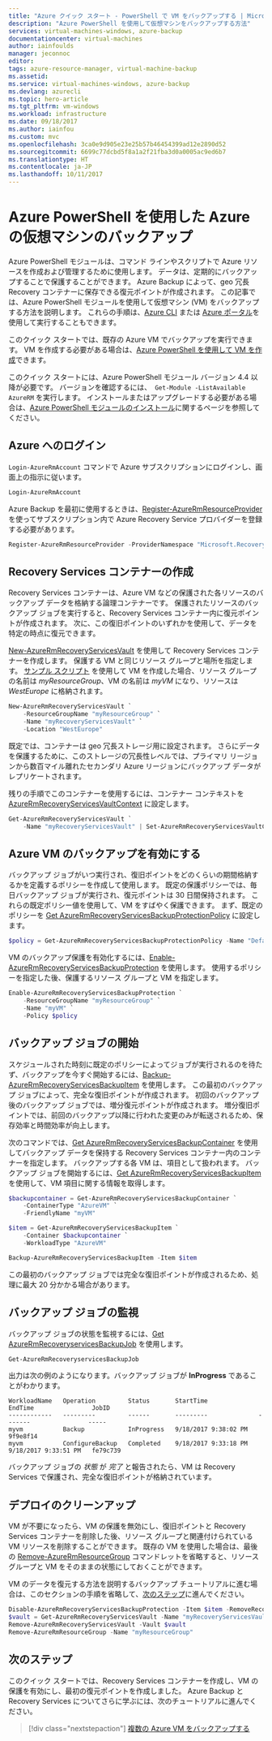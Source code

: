 ```yaml
---
title: "Azure クイック スタート - PowerShell で VM をバックアップする | Microsoft Docs"
description: "Azure PowerShell を使用して仮想マシンをバックアップする方法"
services: virtual-machines-windows, azure-backup
documentationcenter: virtual-machines
author: iainfoulds
manager: jeconnoc
editor: 
tags: azure-resource-manager, virtual-machine-backup
ms.assetid: 
ms.service: virtual-machines-windows, azure-backup
ms.devlang: azurecli
ms.topic: hero-article
ms.tgt_pltfrm: vm-windows
ms.workload: infrastructure
ms.date: 09/18/2017
ms.author: iainfou
ms.custom: mvc
ms.openlocfilehash: 3ca0e9d905e23e25b57b46454399ad12e2890d52
ms.sourcegitcommit: 6699c77dcbd5f8a1a2f21fba3d0a0005ac9ed6b7
ms.translationtype: HT
ms.contentlocale: ja-JP
ms.lasthandoff: 10/11/2017
---
```

# <a name="back-up-a-virtual-machine-in-azure-with-powershell"></a>Azure PowerShell を使用した Azure の仮想マシンのバックアップ
Azure PowerShell モジュールは、コマンド ラインやスクリプトで Azure リソースを作成および管理するために使用します。 データは、定期的にバックアップすることで保護することができます。 Azure Backup によって、geo 冗長 Recovery コンテナーに保存できる復元ポイントが作成されます。 この記事では、Azure PowerShell モジュールを使用して仮想マシン (VM) をバックアップする方法を説明します。 これらの手順は、[Azure CLI](quick-backup-vm-cli.md) または [Azure ポータル](quick-backup-vm-portal.md)を使用して実行することもできます。

このクイック スタートでは、既存の Azure VM でバックアップを実行できます。 VM を作成する必要がある場合は、[Azure PowerShell を使用して VM を作成](../virtual-machines/scripts/virtual-machines-windows-powershell-sample-create-vm.md?toc=%2fpowershell%2fmodule%2ftoc.json)できます。

このクイック スタートには、Azure PowerShell モジュール バージョン 4.4 以降が必要です。 バージョンを確認するには、` Get-Module -ListAvailable AzureRM` を実行します。 インストールまたはアップグレードする必要がある場合は、[Azure PowerShell モジュールのインストール](/powershell/azure/install-azurerm-ps)に関するページを参照してください。


## <a name="log-in-to-azure"></a>Azure へのログイン
`Login-AzureRmAccount` コマンドで Azure サブスクリプションにログインし、画面上の指示に従います。

```powershell
Login-AzureRmAccount
```

Azure Backup を最初に使用するときは、[Register-AzureRmResourceProvider](/powershell/module/AzureRM.Resources/Register-AzureRmResourceProvider) を使ってサブスクリプション内で Azure Recovery Service プロバイダーを登録する必要があります。

```powershell
Register-AzureRmResourceProvider -ProviderNamespace "Microsoft.RecoveryServices"
```


## <a name="create-a-recovery-services-vault"></a>Recovery Services コンテナーの作成
Recovery Services コンテナーは、Azure VM などの保護された各リソースのバックアップ データを格納する論理コンテナーです。 保護されたリソースのバックアップ ジョブを実行すると、Recovery Services コンテナー内に復元ポイントが作成されます。 次に、この復旧ポイントのいずれかを使用して、データを特定の時点に復元できます。

[New-AzureRmRecoveryServicesVault](/powershell/module/azurerm.recoveryservices/new-azurermrecoveryservicesvault) を使用して Recovery Services コンテナーを作成します。 保護する VM と同じリソース グループと場所を指定します。 [サンプル スクリプト](../virtual-machines/scripts/virtual-machines-windows-powershell-sample-create-vm.md?toc=%2fpowershell%2fmodule%2ftoc.json) を使用して VM を作成した場合、リソース グループの名前は *myResourceGroup*、VM の名前は *myVM* になり、リソースは *WestEurope* に格納されます。

```powershell
New-AzureRmRecoveryServicesVault `
    -ResourceGroupName "myResourceGroup" `
    -Name "myRecoveryServicesVault" `
    -Location "WestEurope"
```

既定では、コンテナーは geo 冗長ストレージ用に設定されます。 さらにデータを保護するために、このストレージの冗長性レベルでは、プライマリ リージョンから数百マイル離れたセカンダリ Azure リージョンにバックアップ データがレプリケートされます。

残りの手順でこのコンテナーを使用するには、コンテナー コンテキストを [AzureRmRecoveryServicesVaultContext](/powershell/module/AzureRM.RecoveryServices/Set-AzureRmRecoveryServicesVaultContext) に設定します。

```powershell
Get-AzureRmRecoveryServicesVault `
    -Name "myRecoveryServicesVault" | Set-AzureRmRecoveryServicesVaultContext
```


## <a name="enable-backup-for-an-azure-vm"></a>Azure VM のバックアップを有効にする
バックアップ ジョブがいつ実行され、復旧ポイントをどのくらいの期間格納するかを定義するポリシーを作成して使用します。 既定の保護ポリシーでは、毎日バックアップ ジョブが実行され、復元ポイントは 30 日間保持されます。 これらの既定ポリシー値を使用して、VM をすばやく保護できます。 まず、既定のポリシーを [Get AzureRmRecoveryServicesBackupProtectionPolicy](/powershell/module/AzureRM.RecoveryServices.Backup/Get-AzureRmRecoveryServicesBackupProtectionPolicy) に設定します。

```powershell
$policy = Get-AzureRmRecoveryServicesBackupProtectionPolicy -Name "DefaultPolicy"
```

VM のバックアップ保護を有効化するには、[Enable-AzureRmRecoveryServicesBackupProtection](/powershell/module/AzureRM.RecoveryServices.Backup/Enable-AzureRmRecoveryServicesBackupProtection) を使用します。 使用するポリシーを指定した後、保護するリソース グループと VM を指定します。

```powershell
Enable-AzureRmRecoveryServicesBackupProtection `
    -ResourceGroupName "myResourceGroup" `
    -Name "myVM" `
    -Policy $policy
```


## <a name="start-a-backup-job"></a>バックアップ ジョブの開始
スケジュールされた時刻に既定のポリシーによってジョブが実行されるのを待たず、バックアップを今すぐ開始するには、[Backup-AzureRmRecoveryServicesBackupItem](/powershell/module/azurerm.recoveryservices.backup/backup-azurermrecoveryservicesbackupitem) を使用します。 この最初のバックアップ ジョブによって、完全な復旧ポイントが作成されます。 初回のバックアップ後のバックアップ ジョブでは、増分復元ポイントが作成されます。 増分復旧ポイントでは、前回のバックアップ以降に行われた変更のみが転送されるため、保存効率と時間効率が向上します。

次のコマンドでは、[Get AzureRmRecoveryServicesBackupContainer](/powershell/module/azurerm.recoveryservices.backup/get-azurermrecoveryservicesbackupcontainer) を使用してバックアップ データを保持する Recovery Services コンテナー内のコンテナーを指定します。 バックアップする各 VM は、項目として扱われます。 バックアップ ジョブを開始するには、[Get AzureRmRecoveryServicesBackupItem](/powershell/module/AzureRM.RecoveryServices.Backup/Get-AzureRmRecoveryServicesBackupItem) を使用して、VM 項目に関する情報を取得します。

```powershell
$backupcontainer = Get-AzureRmRecoveryServicesBackupContainer `
    -ContainerType "AzureVM" `
    -FriendlyName "myVM"

$item = Get-AzureRmRecoveryServicesBackupItem `
    -Container $backupcontainer `
    -WorkloadType "AzureVM"

Backup-AzureRmRecoveryServicesBackupItem -Item $item
```

この最初のバックアップ ジョブでは完全な復旧ポイントが作成されるため、処理に最大 20 分かかる場合があります。


## <a name="monitor-the-backup-job"></a>バックアップ ジョブの監視
バックアップ ジョブの状態を監視するには、[Get AzureRmRecoveryservicesBackupJob](/powershell/module/azurerm.recoveryservices.backup/get-azurermrecoveryservicesbackupjob) を使用します。

```powershell
Get-AzureRmRecoveryservicesBackupJob
```

出力は次の例のようになります。バックアップ ジョブが **InProgress** であることがわかります。

```
WorkloadName   Operation         Status       StartTime              EndTime                JobID
------------   ---------         ------       ---------              -------                -----
myvm           Backup            InProgress   9/18/2017 9:38:02 PM                          9f9e8f14
myvm           ConfigureBackup   Completed    9/18/2017 9:33:18 PM   9/18/2017 9:33:51 PM   fe79c739
```

バックアップ ジョブの *状態* が *完了* と報告されたら、VM は Recovery Services で保護され、完全な復旧ポイントが格納されています。


## <a name="clean-up-deployment"></a>デプロイのクリーンアップ
VM が不要になったら、VM の保護を無効にし、復旧ポイントと Recovery Services コンテナーを削除した後、リソース グループと関連付けられている VM リソースを削除することができます。 既存の VM を使用した場合は、最後の [Remove-AzureRmResourceGroup](/powershell/module/azurerm.resources/remove-azurermresourcegroup) コマンドレットを省略すると、リソース グループと VM をそのままの状態にしておくことができます。

VM のデータを復元する方法を説明するバックアップ チュートリアルに進む場合は、このセクションの手順を省略して、[次のステップ](#next-steps)に進んでください。 

```powershell
Disable-AzureRmRecoveryServicesBackupProtection -Item $item -RemoveRecoveryPoints
$vault = Get-AzureRmRecoveryServicesVault -Name "myRecoveryServicesVault"
Remove-AzureRmRecoveryServicesVault -Vault $vault
Remove-AzureRmResourceGroup -Name "myResourceGroup"
```


## <a name="next-steps"></a>次のステップ
このクイック スタートでは、Recovery Services コンテナーを作成し、VM の保護を有効にし、最初の復元ポイントを作成しました。 Azure Backup と Recovery Services についてさらに学ぶには、次のチュートリアルに進んでください。

> [!div class="nextstepaction"]
> [複数の Azure VM をバックアップする](./tutorial-backup-vm-at-scale.md)